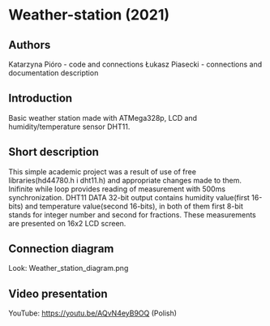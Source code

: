 # Weather-station (2021)
## Authors
Katarzyna Pióro - code and connections
Łukasz Piasecki - connections and documentation description

## Introduction
Basic weather station made with ATMega328p, LCD and humidity/temperature sensor DHT11.

## Short description
This simple academic project was a result of use of free libraries(hd44780.h i dht11.h) and appropriate changes made to them. 
Inifinite while loop provides reading of measurement with 500ms synchronization.
DHT11 DATA 32-bit output contains humidity value(first 16-bits) and temperature value(second 16-bits), in both of them first 8-bit stands for integer number and second for fractions. These measurements are presented on 16x2 LCD screen.

## Connection diagram
Look: Weather_station_diagram.png

## Video presentation
YouTube: https://youtu.be/AQvN4eyB9OQ (Polish)
